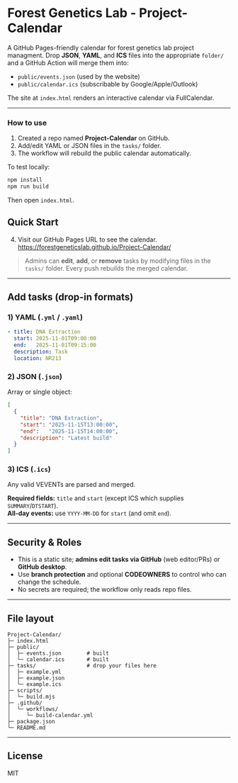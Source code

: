# Forest Genetics Lab - Project-Calendar

A GitHub Pages-friendly calendar for forest genetics lab project managment. Drop **JSON**, **YAML**, and **ICS** files into the appropriate `folder/` and a GitHub Action will merge them into:
- `public/events.json` (used by the website)
- `public/calendar.ics` (subscribable by Google/Apple/Outlook)

The site at `index.html` renders an interactive calendar via FullCalendar.

---
### How to use
1. Created a repo named **Project-Calendar** on GitHub.
2. Add/edit YAML or JSON files in the `tasks/` folder.
3. The workflow will rebuild the public calendar automatically.

To test locally:
```bash
npm install
npm run build
```
Then open `index.html`.

## Quick Start
4. Visit our GitHub Pages URL to see the calendar.
https://forestgeneticslab.github.io/Project-Calendar/

> Admins can **edit**, **add**, or **remove** tasks by modifying files in the `tasks/` folder. Every push rebuilds the merged calendar.

---

## Add tasks (drop-in formats)

### 1) YAML (`.yml` / `.yaml`)
```yaml
- title: DNA Extraction
  start: 2025-11-01T09:00:00
  end:   2025-11-01T09:15:00
  description: Task
  location: NR213
```

### 2) JSON (`.json`)
Array or single object:
```json
[
  {
    "title": "DNA Extraction",
    "start": "2025-11-15T13:00:00",
    "end":   "2025-11-15T14:00:00",
    "description": "Latest build"
  }
]
```

### 3) ICS (`.ics`)
Any valid VEVENTs are parsed and merged.

**Required fields:** `title` and `start` (except ICS which supplies `SUMMARY`/`DTSTART`).  
**All-day events:** use `YYYY-MM-DD` for `start` (and omit `end`).

---

## Security & Roles

- This is a static site; **admins edit tasks via GitHub** (web editor/PRs) or **GitHub desktop**.  
- Use **branch protection** and optional **CODEOWNERS** to control who can change the schedule.  
- No secrets are required; the workflow only reads repo files.

---

## File layout

```
Project-Calendar/
├─ index.html
├─ public/
│  ├─ events.json        # built
│  └─ calendar.ics       # built
├─ tasks/                # drop your files here
│  ├─ example.yml
│  ├─ example.json
│  └─ example.ics
├─ scripts/
│  └─ build.mjs
├─ .github/
│  └─ workflows/
│     └─ build-calendar.yml
├─ package.json
└─ README.md
```

---

## License

MIT
